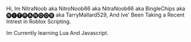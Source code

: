 Hi, Im NitraNoob aka NitroNoob66 aka NitraNoob66 aka BingleChips aka 🅝🅘🅣🅡🅐🅝🅞🅞🅑 aka TarryMallard529, And Ive' Been Taking a Recent Intrest in Roblox Scripting. 

Im Currently learning Lua And Javascript.
